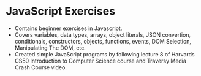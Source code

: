 # JavaScript Exercises
- Contains beginner exercises in Javascript.
- Covers variables, data types, arrays, object literals, JSON convertion, conditionals, constructors, objects, functions, events, DOM Selection, Manipulating The DOM, etc. 
- Created simple JavaScript programs by following lecture 8 of Harvards CS50 Introduction to Computer Science course and Traversy Media Crash Course video.
